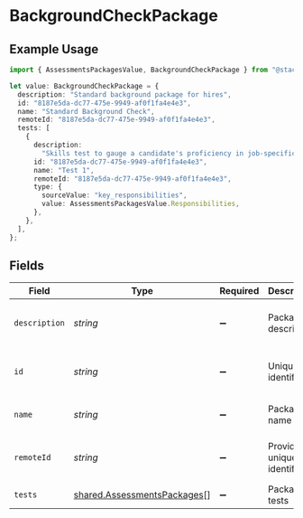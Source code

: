 # BackgroundCheckPackage

## Example Usage

```typescript
import { AssessmentsPackagesValue, BackgroundCheckPackage } from "@stackone/stackone-client-ts/sdk/models/shared";

let value: BackgroundCheckPackage = {
  description: "Standard background package for hires",
  id: "8187e5da-dc77-475e-9949-af0f1fa4e4e3",
  name: "Standard Background Check",
  remoteId: "8187e5da-dc77-475e-9949-af0f1fa4e4e3",
  tests: [
    {
      description:
        "Skills test to gauge a candidate's proficiency in job-specific skills",
      id: "8187e5da-dc77-475e-9949-af0f1fa4e4e3",
      name: "Test 1",
      remoteId: "8187e5da-dc77-475e-9949-af0f1fa4e4e3",
      type: {
        sourceValue: "key_responsibilities",
        value: AssessmentsPackagesValue.Responsibilities,
      },
    },
  ],
};
```

## Fields

| Field                                                                             | Type                                                                              | Required                                                                          | Description                                                                       | Example                                                                           |
| --------------------------------------------------------------------------------- | --------------------------------------------------------------------------------- | --------------------------------------------------------------------------------- | --------------------------------------------------------------------------------- | --------------------------------------------------------------------------------- |
| `description`                                                                     | *string*                                                                          | :heavy_minus_sign:                                                                | Package description                                                               | Standard background package for hires                                             |
| `id`                                                                              | *string*                                                                          | :heavy_minus_sign:                                                                | Unique identifier                                                                 | 8187e5da-dc77-475e-9949-af0f1fa4e4e3                                              |
| `name`                                                                            | *string*                                                                          | :heavy_minus_sign:                                                                | Package name                                                                      | Standard Background Check                                                         |
| `remoteId`                                                                        | *string*                                                                          | :heavy_minus_sign:                                                                | Provider's unique identifier                                                      | 8187e5da-dc77-475e-9949-af0f1fa4e4e3                                              |
| `tests`                                                                           | [shared.AssessmentsPackages](../../../sdk/models/shared/assessmentspackages.md)[] | :heavy_minus_sign:                                                                | Package tests                                                                     |                                                                                   |